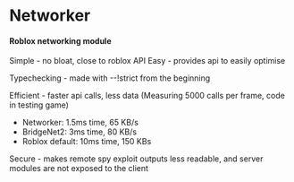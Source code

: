 # Networker
#### Roblox networking module

Simple - no bloat, close to roblox API
Easy - provides api to easily optimise

Typechecking - made with --!strict from the beginning

Efficient - faster api calls, less data
(Measuring 5000 calls per frame, code in testing game)
- Networker: 1.5ms time, 65 KB/s
- BridgeNet2: 3ms time, 80 KB/s
- Roblox default: 10ms time, 150 KBs

Secure - makes remote spy exploit outputs less readable, and server modules are not exposed to the client

